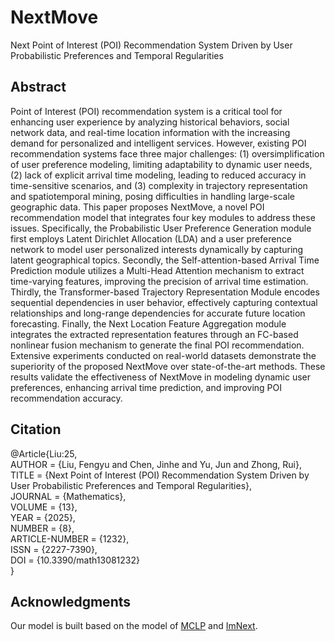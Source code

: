 # NextMove
Next Point of Interest (POI) Recommendation System Driven by User Probabilistic Preferences and Temporal Regularities

## Abstract
Point of Interest (POI) recommendation system is a critical tool for enhancing user experience by analyzing historical behaviors, social network data, and real-time location information with the increasing demand for personalized and intelligent services. However, existing POI recommendation systems face three major challenges: (1) oversimplification of user preference modeling, limiting adaptability to dynamic user needs, (2) lack of explicit arrival time modeling, leading to reduced accuracy in time-sensitive scenarios, and (3) complexity in trajectory representation and spatiotemporal mining, posing difficulties in handling large-scale geographic data. This paper proposes NextMove, a novel POI recommendation model that integrates four key modules to address these issues. Specifically, the Probabilistic User Preference Generation module first employs Latent Dirichlet Allocation (LDA) and a user preference network to model user personalized interests dynamically by capturing latent geographical topics. Secondly, the Self-attention-based Arrival Time Prediction module utilizes a Multi-Head Attention mechanism to extract time-varying features, improving the precision of arrival time estimation. Thirdly, the Transformer-based Trajectory Representation Module encodes sequential dependencies in user behavior, effectively capturing contextual relationships and long-range dependencies for accurate future location forecasting. Finally, the Next Location Feature Aggregation module integrates the extracted representation features through an FC-based nonlinear fusion mechanism to generate the final POI recommendation. Extensive experiments conducted on real-world datasets demonstrate the superiority of the proposed NextMove over state-of-the-art methods. These results validate the effectiveness of NextMove in modeling dynamic user preferences, enhancing arrival time prediction, and improving POI recommendation accuracy.

## Citation

@Article{Liu:25,  
AUTHOR = {Liu, Fengyu and Chen, Jinhe and Yu, Jun and Zhong, Rui},  
TITLE = {Next Point of Interest (POI) Recommendation System Driven by User Probabilistic Preferences and Temporal Regularities},  
JOURNAL = {Mathematics},  
VOLUME = {13},  
YEAR = {2025},  
NUMBER = {8},  
ARTICLE-NUMBER = {1232},  
ISSN = {2227-7390},  
DOI = {10.3390/math13081232}  
}

## Acknowledgments
Our model is built based on the model of [MCLP](https://github.com/SUNSTARK/MCLP) and [ImNext](https://github.com/simplehx/ImNext).
